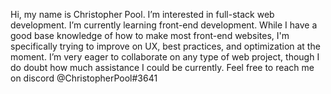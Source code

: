Hi, my name is Christopher Pool.
I’m interested in full-stack web development.
I’m currently learning front-end development. While I have a good base knowledge of how to make most front-end websites, I'm specifically trying to improve
  on UX, best practices, and optimization at the moment. 
I’m very eager to collaborate on any type of web project, though I do doubt how much assistance I could be currently. 
Feel free to reach me on discord @ChristopherPool#3641
